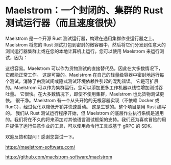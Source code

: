 # Maelstrom：一个封闭的、集群的 Rust 测试运行器（而且速度很快）

Maelstrom 是一个开源 Rust 测试运行器，构建在通用集群作业运行器之上。Maelstrom 将您的 Rust 测试打包到密封的微容器中，然后将它们分发到任意大的测试运行器集群上或在您的本地计算机上运行。您可以使用 Maelstrom 来运行测试，因为：

这很容易。Maelstrom 可以作为货物测试的直接替代品，因此在大多数情况下，它都能正常工作。
这是可靠的。Maelstrom 在自己的轻量级容器中密封地运行每个测试，消除了由测试间或隐式测试环境依赖性引起的混乱错误。
它是可扩展的。Maelstrom 可以作为集群运行。您可以添加更多工作机器以线性增加测试吞吐量。
它很快。在大多数情况下，即使不使用集群，Maelstrom 也比货物测试更快。
很干净。Maelstrom 有一个从头开始的无根容器实现（不依赖 Docker 或 RunC），经过优化以降低开销并快速启动。
这是生锈的。整个项目是用 Rust 编写的。
我们从 Rust 测试运行程序开始，但 Maelstrom 的底层作业执行系统是通用的。我们将在不久的将来添加对其他语言测试框架的支持。我们还为喜欢冒险的用户提供了运行任意作业的工具，可以使用命令行工具或基于 gRPC 的 SDK。

欢迎反馈和提问！感谢您尝试一下。

https://maelstrom-software.com/

https://github.com/maelstrom-software/maelstrom